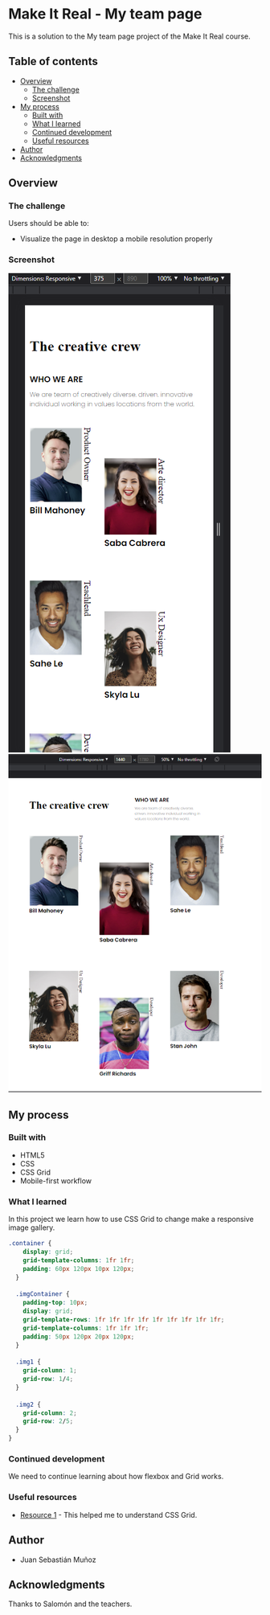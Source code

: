# Make It Real - My team page

This is a solution to the My team page project of the Make It Real course.

## Table of contents

- [Overview](#overview)
  - [The challenge](#the-challenge)
  - [Screenshot](#screenshot)
- [My process](#my-process)
  - [Built with](#built-with)
  - [What I learned](#what-i-learned)
  - [Continued development](#continued-development)
  - [Useful resources](#useful-resources)
- [Author](#author)
- [Acknowledgments](#acknowledgments)


## Overview

### The challenge

Users should be able to:

- Visualize the page in desktop a mobile resolution properly

### Screenshot

![](./screenshots/mobile.png)
![](./screenshots/desktop.png)

## My process

### Built with

- HTML5
- CSS
- CSS Grid
- Mobile-first workflow

### What I learned

In this project we learn how to use CSS Grid to change make a responsive image gallery.

```css
.container {
    display: grid;
    grid-template-columns: 1fr 1fr;
    padding: 60px 120px 10px 120px;
  }

  .imgContainer {
    padding-top: 10px;
    display: grid;
    grid-template-rows: 1fr 1fr 1fr 1fr 1fr 1fr 1fr 1fr 1fr;
    grid-template-columns: 1fr 1fr 1fr;
    padding: 50px 120px 20px 120px;
  }

  .img1 {
    grid-column: 1;
    grid-row: 1/4;
  }

  .img2 {
    grid-column: 2;
    grid-row: 2/5;
  }
}
```


### Continued development

We need to continue learning about how flexbox and Grid works.

### Useful resources

- [Resource 1](https://developer.mozilla.org/en-US/docs/Web/CSS/CSS_Grid_Layout) - This helped me to understand CSS Grid.

## Author

- Juan Sebastián Muñoz


## Acknowledgments

Thanks to Salomón and the teachers.

